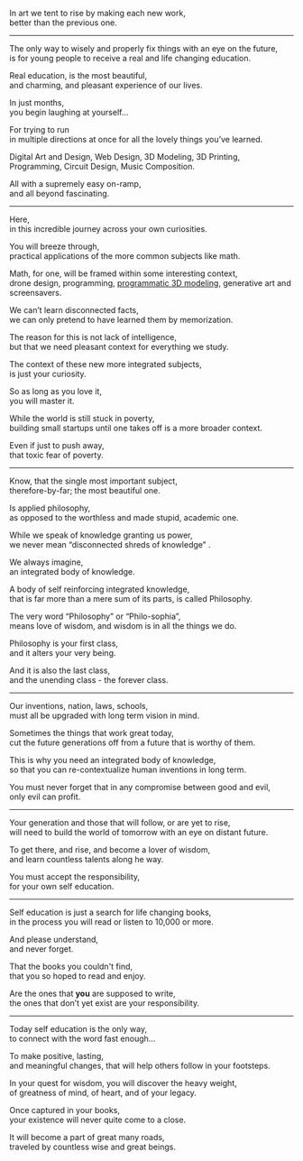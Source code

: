 In art we tent to rise by making each new work,\
better than the previous one.

---

The only way to wisely and properly fix things with an eye on the future,\
is for young people to receive a real and life changing education.

Real education, is the most beautiful,\
and charming, and pleasant experience of our lives.

In just months,\
you begin laughing at yourself...

For trying to run\
in multiple directions at once for all the lovely things you’ve learned.

Digital Art and Design, Web Design, 3D Modeling, 3D Printing,\
Programming, Circuit Design, Music Composition.

All with a supremely easy on-ramp,\
and all beyond fascinating.

---

Here,\
in this incredible journey across your own curiosities.

You will breeze through,\
practical applications of the more common subjects like math.

Math, for one, will be framed within some interesting context,\
drone design, programming, [programmatic 3D modeling](https://www.youtube.com/watch?v=D5VYCxaX11U), generative art and screensavers.

We can’t learn disconnected facts,\
we can only pretend to have learned them by memorization.

The reason for this is not lack of intelligence,\
but that we need pleasant context for everything we study.

The context of these new more integrated subjects,\
is just your curiosity.

So as long as you love it,\
you will master it.

While the world is still stuck in poverty,\
building small startups until one takes off is a more broader context.

Even if just to push away,\
that toxic fear of poverty.

---

Know, that the single most important subject,\
therefore-by-far; the most beautiful one.

Is applied philosophy,\
as opposed to the worthless and made stupid, academic one.

While we speak of knowledge granting us power,\
we never mean “disconnected shreds of knowledge” .

We always imagine,\
an integrated body of knowledge.

A body of self reinforcing integrated knowledge,\
that is far more than a mere sum of its parts, is called Philosophy.

The very word “Philosophy” or “Philo-sophia”,\
means love of wisdom, and wisdom is in all the things we do.

Philosophy is your first class,\
and it alters your very being.

And it is also the last class,\
and the unending class - the forever class.

---

Our inventions, nation, laws, schools,\
must all be upgraded with long term vision in mind.

Sometimes the things that work great today,\
cut the future generations off from a future that is worthy of them.

This is why you need an integrated body of knowledge,\
so that you can re-contextualize human inventions in long term.

You must never forget that in any compromise between good and evil,\
only evil can profit.

---

Your generation and those that will follow, or are yet to rise,\
will need to build the world of tomorrow with an eye on distant future.

To get there, and rise, and become a lover of wisdom,\
and learn countless talents along he way.

You must accept the responsibility,\
for your own self education.

---

Self education is just a search for life changing books,\
in the process you will read or listen to 10,000 or more.

And please understand,\
and never forget.

That the books you couldn't find,\
that you so hoped to read and enjoy.

Are the ones that **you** are supposed to write,\
the ones that don’t yet exist are your responsibility.

---

Today self education is the only way,\
to connect with the word fast enough...

To make positive, lasting,\
and meaningful changes, that will help others follow in your footsteps.

In your quest for wisdom, you will discover the heavy weight,\
of greatness of mind, of heart, and of your legacy.

Once captured in your books,\
your existence will never quite come to a close.

It will become a part of great many roads,\
traveled by countless wise and great beings.
